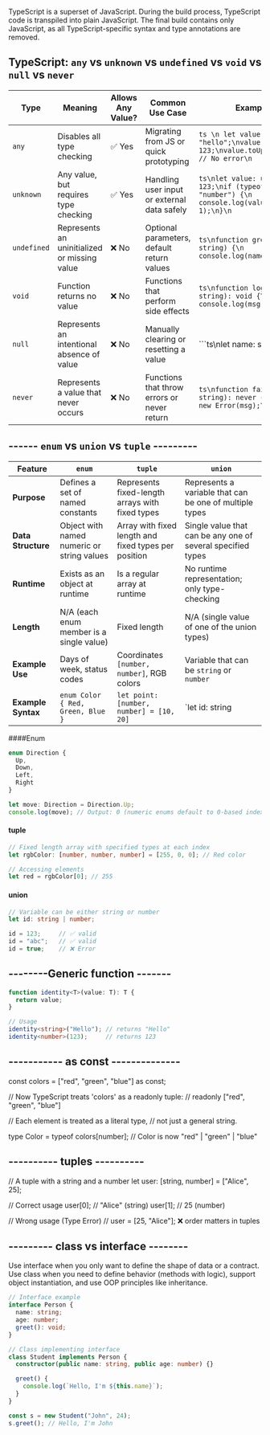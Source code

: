 TypeScript is a superset of JavaScript.
During the build process, TypeScript code is transpiled into plain JavaScript. The final build contains only JavaScript, as all TypeScript-specific syntax and type annotations are removed.

## TypeScript: `any` vs `unknown` vs `undefined` vs `void` vs `null` vs `never`

| Type       | Meaning                                 | Allows Any Value? | Common Use Case                              | Example |
|------------|------------------------------------------|--------------------|-----------------------------------------------|---------|
| `any`      | Disables all type checking               | ✅ Yes              | Migrating from JS or quick prototyping         | ```ts \n let value: any = "hello";\nvalue = 123;\nvalue.toUpperCase(); // No error\n``` |
| `unknown`  | Any value, but requires type checking    | ✅ Yes              | Handling user input or external data safely    | ```ts\nlet value: unknown = 123;\nif (typeof value === "number") {\n  console.log(value + 1);\n}\n``` |
| `undefined`| Represents an uninitialized or missing value | ❌ No           | Optional parameters, default return values     | ```ts\nfunction greet(name?: string) {\n  console.log(name);\n}\n``` |
| `void`     | Function returns no value                | ❌ No               | Functions that perform side effects            | ```ts\nfunction log(msg: string): void {\n  console.log(msg);\n}\n``` |
| `null`     | Represents an intentional absence of value | ❌ No           | Manually clearing or resetting a value         | ```ts\nlet name: string | null = null;\nname = "Alice";\n``` |
| `never`    | Represents a value that never occurs     | ❌ No               | Functions that throw errors or never return    | ```ts\nfunction fail(msg: string): never {\n  throw new Error(msg);\n}\n``` |

## ------ `enum` vs `union` vs `tuple` ---------

| Feature            | `enum`                                  | `tuple`                                        | `union`                                            |
|--------------------|-----------------------------------------|------------------------------------------------|----------------------------------------------------|
| **Purpose**        | Defines a set of named constants         | Represents fixed-length arrays with fixed types | Represents a variable that can be one of multiple types |
| **Data Structure** | Object with named numeric or string values | Array with fixed length and fixed types per position | Single value that can be any one of several specified types |
| **Runtime**        | Exists as an object at runtime           | Is a regular array at runtime                   | No runtime representation; only type-checking     |
| **Length**         | N/A (each enum member is a single value) | Fixed length                                    | N/A (single value of one of the union types)       |
| **Example Use**    | Days of week, status codes                | Coordinates `[number, number]`, RGB colors      | Variable that can be `string` or `number`           |
| **Example Syntax** | `enum Color { Red, Green, Blue }`        | `let point: [number, number] = [10, 20]`        | `let id: string | number`                            |

####Enum
```ts
enum Direction {
  Up,
  Down,
  Left,
  Right
}

let move: Direction = Direction.Up;
console.log(move); // Output: 0 (numeric enums default to 0-based indexing) 
```

#### tuple
```ts
// Fixed length array with specified types at each index
let rgbColor: [number, number, number] = [255, 0, 0]; // Red color

// Accessing elements
let red = rgbColor[0]; // 255
```
#### union
```ts 
// Variable can be either string or number
let id: string | number;

id = 123;     // ✅ valid
id = "abc";   // ✅ valid
id = true;    // ❌ Error
```


## --------Generic function -------

```ts
function identity<T>(value: T): T {
  return value;
}

// Usage
identity<string>("Hello"); // returns "Hello"
identity<number>(123);     // returns 123
```

## ----------- as const -------------- 
const colors = ["red", "green", "blue"] as const;

// Now TypeScript treats 'colors' as a readonly tuple:
// readonly ["red", "green", "blue"]

// Each element is treated as a literal type,
// not just a general string.

type Color = typeof colors[number];
// Color is now "red" | "green" | "blue"

## ---------- tuples ---------- 
// A tuple with a string and a number
let user: [string, number] = ["Alice", 25];

// Correct usage
user[0]; // "Alice" (string)
user[1]; // 25 (number)

// Wrong usage (Type Error)
// user = [25, "Alice"]; ❌ order matters in tuples


## --------- class vs interface --------
Use interface when you only want to define the shape of data or a contract.
Use class when you need to define behavior (methods with logic), support object instantiation, and use OOP principles like inheritance.
```ts
// Interface example
interface Person {
  name: string;
  age: number;
  greet(): void;
}

// Class implementing interface
class Student implements Person {
  constructor(public name: string, public age: number) {}

  greet() {
    console.log(`Hello, I'm ${this.name}`);
  }
}

const s = new Student("John", 24);
s.greet(); // Hello, I'm John
```